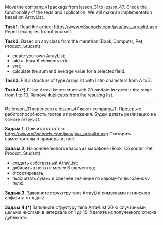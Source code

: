 
Move the company_v1 package from lesson_31 to lesson_47.
Check the functionality of the tests and application.
We will make an implementation based on ArrayList.

**Task 1.**
Read the article:
https://www.w3schools.com/java/java_arraylist.asp
Repeat examples from it yourself.

**Task 2.**
Based on any class from the marathon (Book, Computer, Pet, Product, Student):
- create your own ArrayList;
- add at least 6 elements to it;
- sort;
- calculate the sum and average value for a selected field.

**Task 3.**
Fill a structure of type ArrayList with Latin characters from A to Z.

**Task 4.(*)**
Fill an ArrayList structure with 20 random integers in the range from 1 to 10.
Remove duplicates from the resulting list.



___________________________________________________

Из lesson_31 перенести в lesson_47 пакет company_v1.
Проверьте работоспособность тестов и приложения.
Будем делать реализацию на основе ArrayList.

**Задача 1.**
Прочитать статью:
https://www.w3schools.com/java/java_arraylist.asp
Повторить самостоятельно примеры из нее.

**Задача 2.**
На основе любого класса из марафона (Book, Computer, Pet, Product, Student):
- создать собственный ArrayList;
- добавить в него не менее 6 элементов;
- отсортировать;
- подсчитать сумму и среднее значение по какому-то выбранному полю.

**Задача 3.**
Заполните структуру типа ArrayList символами латинского алфавита от A до Z.

**Задача 4.(*)**
Заполните структуру типа ArrayList 20-ю случайными целыми числами в интервале от 1 до 10.
Удалите из полученного списка дубликаты.
















